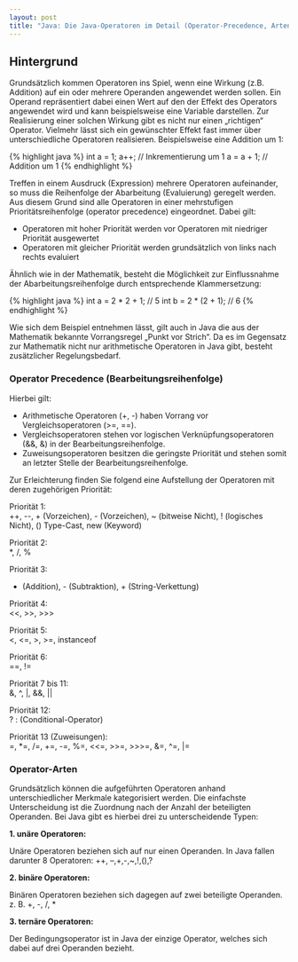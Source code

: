 ```yaml
---
layout: post
title: "Java: Die Java-Operatoren im Detail (Operator-Precedence, Arten, ...)"
---
```




## Hintergrund
Grundsätzlich kommen Operatoren ins Spiel, wenn eine Wirkung (z.B. Addition) auf ein oder mehrere Operanden angewendet werden sollen. Ein Operand repräsentiert dabei einen Wert auf den der Effekt des Operators angewendet wird und kann beispielsweise eine Variable darstellen.
Zur Realisierung einer solchen Wirkung gibt es nicht nur einen „richtigen“ Operator. Vielmehr lässt sich ein gewünschter Effekt fast immer über unterschiedliche Operatoren realisieren.
Beispielsweise eine Addition um 1:

{% highlight java %}
int a = 1;
a++; // Inkrementierung um 1
a = a + 1; // Addition um 1
{% endhighlight %}

Treffen in einem Ausdruck (Expression) mehrere Operatoren aufeinander, so muss die Reihenfolge der Abarbeitung (Evaluierung) geregelt werden. 
Aus diesem Grund sind alle Operatoren in einer mehrstufigen Prioritätsreihenfolge (operator precedence) eingeordnet.
Dabei gilt:

 - Operatoren mit hoher Priorität werden vor Operatoren mit niedriger Priorität ausgewertet
 - Operatoren mit gleicher Priorität werden grundsätzlich von links nach rechts evaluiert

Ähnlich wie in der Mathematik, besteht die Möglichkeit zur Einflussnahme der Abarbeitungsreihenfolge durch entsprechende Klammersetzung:

{% highlight java %}
int a = 2 * 2 + 1;   // 5
int b = 2 * (2 + 1); // 6 
{% endhighlight %}

Wie sich dem Beispiel entnehmen lässt, gilt auch in Java die aus der Mathematik bekannte Vorrangsregel „Punkt vor Strich“.
Da es im Gegensatz zur Mathematik nicht nur arithmetische Operatoren in Java gibt, besteht zusätzlicher Regelungsbedarf.

### Operator Precedence (Bearbeitungsreihenfolge)

Hierbei gilt:

 - Arithmetische Operatoren (+, -) haben Vorrang vor Vergleichsoperatoren (>=, ==). 
 - Vergleichsoperatoren stehen vor logischen Verknüpfungsoperatoren (&&, &) in der Bearbeitungsreihenfolge.
 - Zuweisungsoperatoren besitzen die geringste Priorität und stehen somit an letzter Stelle der Bearbeitungsreihenfolge. 

Zur Erleichterung finden Sie folgend eine Aufstellung der Operatoren mit deren zugehörigen Priorität:

Priorität 1:<br>
 ++, --, + (Vorzeichen), - (Vorzeichen), ~ (bitweise Nicht), ! (logisches Nicht), () Type-Cast, new (Keyword)

Priorität 2:<br>
 *, /, %

Priorität 3:<br>
 + (Addition), - (Subtraktion), + (String-Verkettung)

Priorität 4:<br>
 <<, >>, >>>

Priorität 5:<br>
 <, <=, >, >=, instanceof

Priorität 6:<br>
 ==, !=

Priorität 7 bis 11:<br>
&, ^, |, &&, ||

Priorität 12:<br>
 ? : (Conditional-Operator)

Priorität 13 (Zuweisungen):<br>
=, *=, /=, +=, -=, %=, <<=, >>=, >>>=, &=, ^=, |=

### Operator-Arten

Grundsätzlich können die aufgeführten Operatoren anhand unterschiedlicher Merkmale kategorisiert werden. Die einfachste Unterscheidung ist die Zuordnung nach der Anzahl der beteiligten Operanden. Bei Java gibt es hierbei drei zu unterscheidende Typen:

<strong>1. unäre Operatoren:  </strong>

Unäre Operatoren beziehen sich auf nur einen Operanden.
In Java fallen darunter 8 Operatoren: 
++, –,+,-,~,!,(),?

<strong>2. binäre Operatoren:         </strong>

Binären Operatoren beziehen sich dagegen auf zwei beteiligte Operanden.
z. B. +, -, /, *

<strong>3. ternäre Operatoren:                 </strong>

Der Bedingungsoperator ist in Java der einzige Operator, welches sich dabei auf drei Operanden bezieht.
